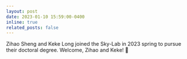 ```yaml
---
layout: post
date: 2023-01-10 15:59:00-0400
inline: true
related_posts: false
---
```


Zihao Sheng and Keke Long joined the Sky-Lab in 2023 spring to pursue their doctoral degree. Welcome, Zihao and Keke! :wave:
